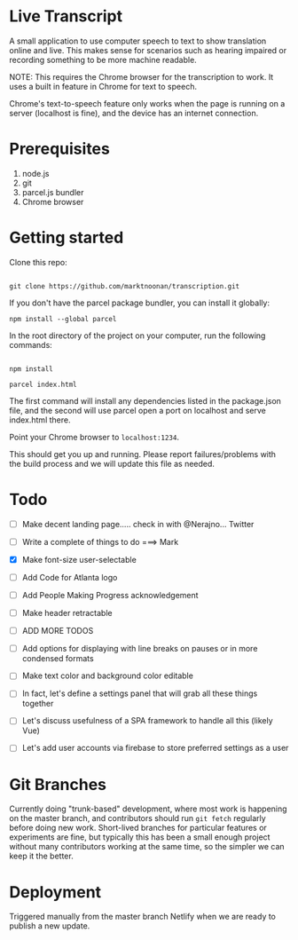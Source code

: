 # Live Transcript 

A small application to use computer speech to text to show translation online and live. This makes sense for scenarios such as hearing impaired or recording something to be more machine readable.

NOTE: This requires the Chrome browser for the transcription to work. It uses a built in feature in Chrome for text to speech. 

Chrome's text-to-speech feature only works when the page is running on a server (localhost is fine), and the device has an internet connection.

# Prerequisites

1. node.js
2. git
3. parcel.js bundler
4. Chrome browser

# Getting started

Clone this repo:

```

git clone https://github.com/marktnoonan/transcription.git

```

If you don't have the parcel package bundler, you can install it globally:

```
npm install --global parcel
```

In the root directory of the project on your computer, run the following commands:

```

npm install

parcel index.html

```

The first command will install any dependencies listed in the package.json file, and the second will use parcel open a port on localhost and serve index.html there.

Point your Chrome browser to `localhost:1234`.

This should get you up and running. Please report failures/problems with the build process and we will update this file as needed.

# Todo
- [ ] Make decent landing page..... check in with @Nerajno... Twitter
- [ ] Write a complete of things to do ===> Mark 
- [x] Make font-size user-selectable
- [ ] Add Code for Atlanta logo
- [ ] Add People Making Progress acknowledgement
- [ ] Make header retractable
- [ ] ADD MORE TODOS
- [ ] Add options for displaying with line breaks on pauses or in more condensed formats
- [ ] Make text color and background color editable
- [ ] In fact, let's define a settings panel that will grab all these things together
- [ ] Let's discuss usefulness of a SPA framework to handle all this (likely Vue)
- [ ] Let's add user accounts via firebase to store preferred settings as a user


# Git Branches

Currently doing "trunk-based" development, where most work is happening on the master branch, and contributors should run `git fetch` regularly before doing new work. Short-lived branches for particular features or experiments are fine, but typically this has been a small enough project without many contributors working at the same time, so the simpler we can keep it the better.

# Deployment

Triggered manually from the master branch Netlify when we are ready to publish a new update.
